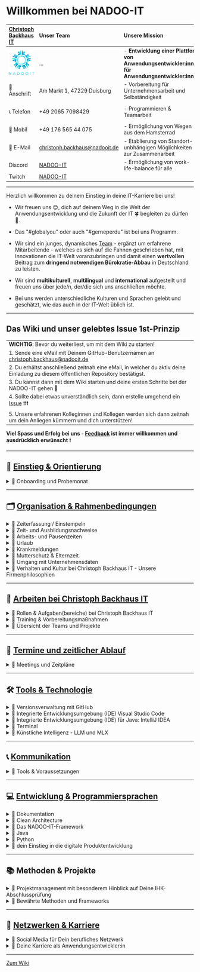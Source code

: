 # Willkommen bei NADOO-IT
| [Christoph Backhaus IT](https://wirrettendeinezeit.de) | **Unser Team** | **Unsere Mission** | **Unsere Kernwerte** |
|:--- | :--- | :--- | :--- |
| ![NADOO-IT](images/nadooit.png) |  ... | - **Entwicklung einer Plattform von Anwendungsentwickler:innen für Anwendungsentwickler:innen** |  - **Es gibt keine Fehler, sondern ausschließlich Chancen, sich gemeinsam weiter zu entwickeln!** |
| 🏣 Anschrift | Am Markt 1, 47229 Duisburg | - Vorbereitung für Unternehmensarbeit und Selbständigkeit | - **Es gibt keine dummen Fragen!** |
| 📞 Telefon | +49 2065 7098429 | - Programmieren & Teamarbeit |- **nur gemeinsam/zusammen sind wir stark!** |
| 📱 Mobil | +49 176 565 44 075 | - Ermöglichung von Wegen aus dem Hamsterrad | |
| 📧 E-Mail | <christoph.backhaus@nadooit.de> | - Etablierung von Standort-unbhängigen Möglichkeiten zur Zusammenarbeit | |
| Discord | [NADOO-IT]( https://discord.gg/Ffv4JTFE7E) | - Ermöglichung von work-life-balance für alle | -Vereinbarkeit von Job & Familie |
| Twitch | [NADOO-IT](https://www.twitch.tv/nadooit_christophba) | | |

---

Herzlich willkommen zu deinem Einstieg in deine IT-Karriere bei uns!

- Wir freuen uns 😊, dich auf deinem Weg in die Welt der Anwendungsentwicklung und die Zukunft der IT 🍀 begleiten zu dürfen 🙏.

- Das "#globalyou" oder auch "#gerneperdu" ist bei uns Programm.

- Wir sind ein junges, dynamisches [Team](https://github.com/orgs/NADOOIT/people) - ergänzt um erfahrene Mitarbeitende - welches es sich auf die Fahnen geschrieben hat, mit Innovationen die  IT-Welt voranzubringen und damit einen **wertvollen** Beitrag zum **dringend notwendigen Bürokratie-Abbau** in Deutschland zu leisten.

- Wir sind **multikulturell**, **multilingual** und **international** aufgestellt und freuen uns über jede/n, der/die sich uns anschließen möchte.
- Bei uns werden unterschiedliche Kulturen und Sprachen gelebt und geschätzt, wie das auch in der IT-Welt üblich ist.

---

## Das Wiki und unser gelebtes Issue 1st-Prinzip

| |
| :--- |
| **WICHTIG**: Bevor du weiterliest, um mit dem Wiki zu starten! |
| 1. Sende eine eMail mit Deinem GitHub-Benutzernamen an <christoph.backhaus@nadooit.de> |
| 2. Du erhältst anschließend zeitnah eine eMail, in welcher du aktiv deine Einladung zu diesem öffentlichen Repository bestätigst. |
| 3. Du kannst dann mit dem Wiki starten und deine ersten Schritte bei der NADOO-IT gehen 🚀 |
| 4. Sollte dabei etwas unverständlich sein, dann erstelle umgehend ein [Issue](https://github.com/NADOOIT/NADOO-Wiki/issues/new/choose) ❗❗❗ |
| 5. Unsere erfahrenen Kolleginnen und Kollegen werden sich dann zeitnah um dein Anliegen kümmern und dich unterstützen! |

**Viel Spass und Erfolg bei uns - [Feedback](/docs/01-organisation/07-feedback-kultur/README.md) ist immer willkommen und ausdrücklich erwünscht**  ❗


---

<!-- Einstieg & Orientierung -->

## 📘 [**Einstieg & Orientierung**](docs/00-willkommen/README.md)

<details>
<summary>🔹 Onboarding und Probemonat</summary>

- 🔹 [Leitfaden für deine ersten Tage](docs/00-willkommen/README.md)

</details>

---

<!-- 1. Organisation & Rahmenbedingungen -->

## 🗂️ [**Organisation & Rahmenbedingungen**](docs/01-organisation/README.md)

<!-- Zeiterfassung mit NADOO-Launchpad -->

<details>
<summary>🔹 Zeiterfassung / Einstempeln </summary>

- 🔹 [Kapitel-Übersicht](docs/01-organisation/01-zeiterfassung/README.md)
- 🔹 [Anwendungs-Guide: Das NADOO-Launchpad erklärt](docs/01-organisation/01-zeiterfassung/01-launchpad-guide/README.md)

</details>

<!-- Zeit- und Ausbildungsnachweise -->

<details>
<summary>🔹 Zeit- und Ausbildungsnachweise</summary>

- 🔹 [Kapitel-Übersicht](docs/01-organisation/02-zeit_und_ausbildungsnachweise/README.md)
- 🔹 [Beispiele für Ausbildungs- und Zeitnachweise](docs/01-organisation/02-zeit_und_ausbildungsnachweise/01-beispiele/README.md)
- 🔹 [Dateibenennungsrichtlinien](docs/01-organisation/02-zeit_und_ausbildungsnachweise/02-dateibenennung/README.md)
- 🔹 [Prüfung des Dateinamens](/docs/01-organisation/02-zeit_und_ausbildungsnachweise/03-ueberpruefung/README.md)

</details>

<!-- Arbeitszeit und Pausen -->

<details>
<summary>🔹 Arbeits- und Pausenzeiten</summary>

- 🔹 [Inhalts-Übersicht](docs/01-organisation/03-arbeits_und_pausenzeiten/README.md)

</details>

<!-- Urlaub -->

<details>
<summary>🔹 Urlaub</summary>

- 🔹 [Inhalts-Übersicht](docs/01-organisation/04-urlaub/README.md)

</details>

<!-- Krankmeldungen -->

<details>
<summary>🔹 Krankmeldungen</summary>

- 🔹 [Inhalts-Übersicht](docs/01-organisation/05-krankmeldungen/README.md)

</details>

<!-- Mutterschutz & Elternzeit -->

<details>
<summary>🔹 Mutterschutz & Elternzeit</summary>

- 🔹 [Inhalts-Übersicht](/docs/01-organisation/06-mutterschutz-elternzeit/README.md)

</details>

<!-- Datenschutz -->

<details>
<summary>🔹 Umgang mit Unternehmensdaten</summary>

- 🔹 [Inhalts-Übersicht](/docs/01-organisation/07-datenschutz/README.md)

</details>

<!-- NADOO-Philosophie -->

<details>
<summary>🔹 Verhalten und Kultur bei Christoph Backhaus IT - Unsere Firmenphilosophien</summary>

- 🔹 [Kapitel-Übersicht](/docs/01-organisation/08-firmenphilosophie/README.md)
- 🔹 [Unsere Verhaltensregeln](/docs/01-organisation/08-firmenphilosophie/01-verhaltensregeln/README.md)
- 🔹 [Unsere Feedback-Kultur](/docs/01-organisation/08-firmenphilosophie/02-feedback-kultur/README.md)
- 🔹 [KAIZEN bei Christoph Backhaus / NADOO-IT](/docs/01-organisation/08-firmenphilosophie/03-kaizen/README.md)

</details>

---

<!-- 2. Arbeiten bei NADOO -->

## 🏢 [**Arbeiten bei Christoph Backhaus IT**](/docs/02-arbeiten_bei_nadoo/README.md)

<!-- Rollen & Aufgaben(bereiche) -->

<details>
<summary>🔹 Rollen & Aufgaben(bereiche) bei Christoph Backhaus IT</summary>

- 🔹 [Kapitel-Übersicht](/docs/02-arbeiten_bei_nadoo/01-rollen_und_aufgaben/README.md)
- 🔹 [Dokumentar(ist):in](/docs/02-arbeiten_bei_nadoo/01-rollen_und_aufgaben/01-dokumentar/README.md)
- 🔹 [Researcher:in](/docs/02-arbeiten_bei_nadoo/01-rollen_und_aufgaben/02-researcher/README.md)
- 🔹 [Entwickler:in](/docs/02-arbeiten_bei_nadoo/01-rollen_und_aufgaben/03-entwickler/README.md)
- 🔹 [Tester:in](/docs/02-arbeiten_bei_nadoo/01-rollen_und_aufgaben/04-tester/README.md)
- 🔹 [Teamkoordinator:in](/docs/02-arbeiten_bei_nadoo/01-rollen_und_aufgaben/05-teamkoordinator/README.md)

</details>

<!-- Prüfungs-Vorbereitung und Präsentationstraining -->

<details>
<summary>🔹 Training & Vorbereitungsmaßnahmen</summary>

- 🔹 [Kapitel-Übersicht](/docs/02-arbeiten_bei_nadoo/02-training_und_vorbereitung/README.md)
- 🔹 [Trainingsbeiträge](/docs/02-arbeiten_bei_nadoo/02-training_und_vorbereitung/01-trainingsbeitraege/README.md)
- 🔹 [Präsentationstraining](/docs/02-arbeiten_bei_nadoo/02-training_und_vorbereitung/02-praesentationstraining/README.md)

</details>

<!-- Übersicht der Teams (alt und aktiv) -->

<details>
<summary>🔹 Übersicht der Teams und Projekte</summary>

- 🔹 [Kapitel-Übersicht](/docs/02-arbeiten_bei_nadoo/03-teamuebersicht/README.md)
- 🔹 [Aktive Teams](docs/02-arbeiten_bei_nadoo/03-teamuebersicht/01-aktive_teams/README.md)
- 🔹 [Team-Archiv](docs/02-arbeiten_bei_nadoo/03-teamuebersicht/02-team_archiv/README.md)

</details>

---

<!-- 3. Meetings und Zeitpläne -->

## 📅 [**Termine und zeitlicher Ablauf**](/docs/03-meetings/README.md)

<details>
<summary>🔹 Meetings und Zeitpläne</summary>

- 🔹 [Kapitel-Übersicht](/docs/03-meetings/README.md)
- 🔹 [11er-Meeting](/docs/03-meetings/02-11er/README.md)
- 🔹 [Team-Koordinations-Meeting](/docs/03-meetings/03-teamkoordination/README.md)
- 🔹 [33er-Meeting](/docs/03-meetings/04-33er/README.md)

</details>

---

<!-- 4. Tools & Technologien -->

## 🛠️ [**Tools & Technologie**](/docs/04-tools/README.md)

<!-- Github -->

<details>
<summary>🔹 Versionsverwaltung mit GitHub</summary>

- [Kapitel-Übersicht](/docs/04-tools/01-github/README.md)
- [Repository](/docs/04-tools/01-github/01-repository/README.md)
- [Branches](/docs/04-tools/01-github/02-branches/README.md)
- [Pull Requests](/docs/04-tools/01-github/03-pull-requests/README.md)
  - [Merge Konflikte](/docs/04-tools/01-github/03-pull-requests/01-merge-konflikte/README.md)
  - [Code Review](/docs/04-tools/01-github/03-pull-requests/02-code-review/README.md)
- [Issues](/docs/04-tools/01-github/04-issues/README.md)
  - [Labels](/docs/04-tools/01-github/04-issues/01-labels/README.md)
  - [Types](/docs/04-tools/01-github/04-issues/02-types/README.md)
  - [Assignees](/docs/04-tools/01-github/04-issues/03-assignees/README.md)
  - [Milestones](/docs/04-tools/01-github/04-issues/04-milestones/README.md)
  - [Projects](/docs/04-tools/01-github/04-issues/05-projects/README.md)
  - [Discussions](/docs/04-tools/01-github/04-issues/06-discussions/README.md)
  - [Templates](/docs/04-tools/01-github/04-issues/07-templates/README.md)
  - [Issue-Erstellungs-Guide](/docs/04-tools/01-github/04-issues/08-erstellungs-guide/README.md)
- [Actions](/docs/04-tools/01-github/05-actions/README.md)
- [Notifications](/docs/04-tools/01-github/06-notifications/README.md)
- [Suche](/docs/04-tools/01-github/07-suche/README.md)
- [Markdown](/docs/04-tools/01-github/08-markdown/README.md)

</details>

<!-- Visual Studio Code -->

<details>
<summary>🔹 Integrierte Entwicklungsumgebung (IDE) Visual Studio Code</summary>

- [Kapitel-Übersicht](/docs/04-tools/02-vscode/README.md)
- [Installation](/docs/04-tools/02-vscode/01-installation/README.md)
- [Plugins](/docs/04-tools/02-vscode/02-plugins/README.md)
- [Workspaces](/docs/04-tools/02-vscode/03-workspaces/README.md)
- [Editor](/docs/04-tools/02-vscode/04-editor/README.md)
- [Terminal](/docs/04-tools/02-vscode/05-terminal/README.md)

</details>

<!-- IntelliJ IDEA -->

<details>
<summary>🔹 Integrierte Entwicklungsumgebung (IDE) für Java: IntelliJ IDEA</summary>

- [Kapitel-Übersicht](/docs/04-tools/03-intellij/README.md)
- [Installation](/docs/04-tools/03-intellij/01-installation/README.md)

</details>

<!-- Terminal -->

<details>
<summary>🔹 Terminal</summary>

- [Inhalts-Übersicht](/docs/04-tools/04-terminal/README.md)

</details>

<!-- KI -->

<details>
<summary>🔹 Künstliche Intelligenz - LLM und MLX</summary>

- [Übersicht](/docs/04-tools/05-ki/README.md)
- [Large Language Model (LLM) und Apple MLX Framework](/docs/04-tools/05-ki/01-llm-mlx/README.md)
- [Gemini API](/docs/04-tools/05-ki/02-gemini-api/README.md)

</details>

---

<!-- 5. Kommunikation -->

## 📞 [**Kommunikation**](/docs/05-kommunikation/README.md)

<details>
<summary>🔹 Tools & Voraussetzungen</summary>

- 🔹 [Discord - zentrale Kommunikationsplattform der NADOO-IT](/docs/05-kommunikation/01-discord/README.md)
  - 🔹 [Inhalts-Übersicht](/docs/05-kommunikation/01-discord/README.md)
  - 🔹 [Einrichung](/docs/05-kommunikation/01-discord/01-einrichtung/README.md)
- 🔹 [Video- & Bildschirmübertragung](/docs/05-kommunikation/02-webcam/README.md)
  - 🔹 [Android-Smartphone als Webcam nutzen](/docs/05-kommunikation/02-webcam/01-droidcam/README.md)
  - 🔹 [iOS und MacOS Integrationskamera](/docs/05-kommunikation/02-webcam/02-ios/README.md)

</details>

---

<!-- 6. Entwicklung & Programmiersprachen -->

## 💻 [**Entwicklung & Programmiersprachen**](/docs/06-entwicklung/README.md)

<!-- Dokumentation -->

<details>
<summary>🔹 Dokumentation</summary>

- 🔹 [Inhalts-Übersicht](docs/06-entwicklung/01-dokumentation/README.md)
</details>

<!-- Clean Architecture -->

<details>
<summary>🔹 Clean Architecture</summary>

- 🔹 [Inhalts-Übersicht](docs/06-entwicklung/02-clean_architecture/README.md)
</details>

<!-- das NADOO-Framework -->

<details>
<summary>🔹 Das NADOO-IT-Framework</summary>

- 🔹 [Inhalts-Übersicht](docs/06-entwicklung/03-nadoo_framework/README.md)
</details>

<!-- Java -->

<details>
<summary>🔹 Java</summary>

- 🔹 [Inhalts-Übersicht](docs/06-entwicklung/04-java/README.md)
</details>

<!-- Python -->

<details>
<summary> 🔹 Python</summary>

- 🔹 [Installation](/docs/06-entwicklung/05-python/README.md)
- 🔹 [Debugging](/docs/05-entwicklung/05-python/01-debugging/README.md)
- 🔹 [Briefcase & Toga - Python-Framework für plattformübergreifende Apps](/docs/06-entwicklung/05-python/02-briefcase-toga/README.md)
  - 🔹 [Briefcase-Debugging](/docs/06-entwicklung/05-python/02-briefcase-toga/01-debugging/README.md)
  - 🔹 [Praktische Umsetzung mit NADOO-Launchpad](/docs/06-entwicklung/05-python/02-briefcase-toga/02-launchpad/README.md)
  - 🔹 [Speech‐to‐Text‐Feature im NADOO Launchpad](/docs/06-entwicklung/05-python/02-briefcase-toga/03-speech-to-text/README.md)

</details>

<!-- Digitale Produktentwicklung -->

<details>
<summary>🔹 dein Einstieg in die digitale Produktentwicklung</summary>

- 🔹 [Kapitel-Einstieg](docs/06-entwicklung/06-digitale_produktentwicklung/README.md)
- 🔹 [Deine erste eigene App](docs/06-entwicklung/07-eigene_app/README.md)
- 🔹 [Lizenzen, Open Source und die Welt der Softwareabhängigkeiten](docs/06-entwicklung/08-lizenzen_open_source/README.md)

</details>

---

<!-- 7. Methoden -->

## 📚 Methoden & Projekte

<details>
<summary>🔹 Projektmanagement mit besonderem Hinblick auf Deine IHK-Abschlussprüfung</summary>

- 🔹 [Kapitel-Übersicht](/docs/07-methoden/README.md)
- 🔹 [Zeitmanagement](/docs/07-methoden/01-zeitmanagement/README.md)
- 🔹 [Planung](/docs/07-methoden/02-planung/README.md)
  - 🔹 [Antrag](/docs/07-methoden/02-planung/01-antrag/README.md)
- 🔹 [Projektmanagement](/docs/07-methoden/03-projektmanagement/README.md)
- 🔹 [Projekthasen](/docs/07-methoden/04-phasen/README.md)
- 🔹 [Projekt-Abschluss](/docs/07-methoden/05-abschluss/README.md)

</details>

<!-- Methoden und Frameworks? noch keine Ordner/Placeholder-Dateien erstellt -->

<details>
<summary>🔹 Bewährte Methoden und Frameworks</summary>

- 🔹 [Kapitel-Übersicht](/docs/07-methoden/02-methoden_und_frameworks/README.md)
- 🔹 [Scrum](/docs/07-methoden/02-methoden_und_frameworks/01-scrum/README.md)
- 🔹 [Kanban](/docs/07-methoden/02-methoden_und_frameworks/02-kanban/README.md)

</details>

---

<!--8. Netzwerken & Karriere-->

## 🚀 [Netzwerken & Karriere](/docs/08-karriere/README.md)

<!-- Social Media zum Netzwerken -->

<details>
<summary>🔹 Social Media für Dein berufliches Netzwerk</summary>

- 🔹 [Kapitel-Übersicht](/docs/08-karriere/01-social_media_netzwerk/README.md)
- 🔹 [Dein GitHub-Profil](/docs/08-karriere/01-social_media_netzwerk/01-github/README.md)
- 🔹 [Dein LinkedIn-Profil](/docs/08-karriere/01-social_media_netzwerk/02-linkedin/README.md)
- 🔹 [Dein Xing-Profil](/docs/08-karriere/01-social_media_netzwerk/03-xing/README.md)
- 🔹 [Online-Kalender mit Doodle einrichten und in LinkedIn-Profil integrieren](/docs/08-karriere/01-social_media_netzwerk/04-doodle_kalender/README.md)

</details>

<!-- Anwendungsentwickler-Karriere - Tipps, Hinweise, Empfehlungen und Ähnliches -->

<details>
<summary>🔹 Deine Karriere als Anwendungsentwickler:in</summary>

- 🔹 [Kapitel-Übersicht](/docs/08-karriere/02-anwendungsentwickler_beruf/README.md)
- 🔹 [Die Verantwortung und Unsicherheit des Programmierer‐Daseins](/docs/08-karriere/02-anwendungsentwickler_beruf/01-programmierer_dasein/README.md)
- 🔹 [Das Bewerbungsverfahren im IT-Sektor](/docs/08-karriere/02-anwendungsentwickler_beruf/02-bewerbungsverfahren/README.md)
  - 🔹 [IT-Lebenslauf-101](/docs/08-karriere/02-anwendungsentwickler_beruf/02-bewerbungsverfahren//01-lebenslauf/README.md)
  - 🔹 [Technische Interviews](/docs/08-karriere/02-anwendungsentwickler_beruf/02-bewerbungsverfahren//02-technisches_interview/README.md)
  - 🔹 [Do's & Dont's](/docs/08-karriere/02-anwendungsentwickler_beruf/02-bewerbungsverfahren//03-dos_and_donts/README.md)
- 🔹 [Mögliche Orte zum Arbeiten und Lernen](/docs/08-karriere/02-anwendungsentwickler_beruf/03-lernen_und_arbeiten/README.md)
- 🔹 [Arbeiten bei Christoph Backhaus / NADOO-IT](/docs/08-karriere/02-anwendungsentwickler_beruf/04-karriere_bei_nadoo/README.md)

</details>

---

[Zum Wiki](/docs/00-willkommen/README.md)

